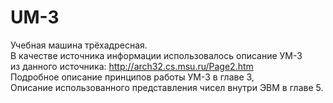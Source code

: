 # UM-3
Учебная машина трёхадресная.  
В качестве источника информации использовалось описание УМ-3  
из данного источника: http://arch32.cs.msu.ru/Page2.htm  
Подробное описание принципов работы УМ-3 в главе 3,  
Описание использованного представления чисел внутри ЭВМ в главе 5.  
